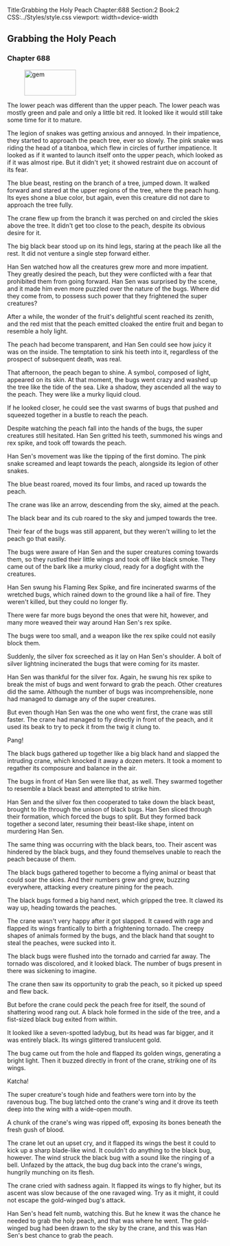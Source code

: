 Title:Grabbing the Holy Peach 
Chapter:688 
Section:2 
Book:2 
CSS:../Styles/style.css 
viewport: width=device-width
  
## Grabbing the Holy Peach
### Chapter 688
  
<figure>
	<img src="../Images/gem.gif" alt="gem" id="gem" width="120" height="60" />
</figure>
  

  
The lower peach was different than the upper peach. The lower peach was mostly green and pale and only a little bit red. It looked like it would still take some time for it to mature.

The legion of snakes was getting anxious and annoyed. In their impatience, they started to approach the peach tree, ever so slowly. The pink snake was riding the head of a titanboa, which flew in circles of further impatience. It looked as if it wanted to launch itself onto the upper peach, which looked as if it was almost ripe. But it didn't yet; it showed restraint due on account of its fear.

The blue beast, resting on the branch of a tree, jumped down. It walked forward and stared at the upper regions of the tree, where the peach hung. Its eyes shone a blue color, but again, even this creature did not dare to approach the tree fully.

The crane flew up from the branch it was perched on and circled the skies above the tree. It didn't get too close to the peach, despite its obvious desire for it.

The big black bear stood up on its hind legs, staring at the peach like all the rest. It did not venture a single step forward either.

Han Sen watched how all the creatures grew more and more impatient. They greatly desired the peach, but they were conflicted with a fear that prohibited them from going forward. Han Sen was surprised by the scene, and it made him even more puzzled over the nature of the bugs. Where did they come from, to possess such power that they frightened the super creatures?

After a while, the wonder of the fruit's delightful scent reached its zenith, and the red mist that the peach emitted cloaked the entire fruit and began to resemble a holy light.

The peach had become transparent, and Han Sen could see how juicy it was on the inside. The temptation to sink his teeth into it, regardless of the prospect of subsequent death, was real.

That afternoon, the peach began to shine. A symbol, composed of light, appeared on its skin. At that moment, the bugs went crazy and washed up the tree like the tide of the sea. Like a shadow, they ascended all the way to the peach. They were like a murky liquid cloud.

If he looked closer, he could see the vast swarms of bugs that pushed and squeezed together in a bustle to reach the peach.

Despite watching the peach fall into the hands of the bugs, the super creatures still hesitated. Han Sen gritted his teeth, summoned his wings and rex spike, and took off towards the peach.

Han Sen's movement was like the tipping of the first domino. The pink snake screamed and leapt towards the peach, alongside its legion of other snakes.

The blue beast roared, moved its four limbs, and raced up towards the peach.

The crane was like an arrow, descending from the sky, aimed at the peach.

The black bear and its cub roared to the sky and jumped towards the tree.

Their fear of the bugs was still apparent, but they weren't willing to let the peach go that easily.

The bugs were aware of Han Sen and the super creatures coming towards them, so they rustled their little wings and took off like black smoke. They came out of the bark like a murky cloud, ready for a dogfight with the creatures.

Han Sen swung his Flaming Rex Spike, and fire incinerated swarms of the wretched bugs, which rained down to the ground like a hail of fire. They weren't killed, but they could no longer fly.

There were far more bugs beyond the ones that were hit, however, and many more weaved their way around Han Sen's rex spike.

The bugs were too small, and a weapon like the rex spike could not easily block them.

Suddenly, the silver fox screeched as it lay on Han Sen's shoulder. A bolt of silver lightning incinerated the bugs that were coming for its master.

Han Sen was thankful for the silver fox. Again, he swung his rex spike to break the mist of bugs and went forward to grab the peach. Other creatures did the same. Although the number of bugs was incomprehensible, none had managed to damage any of the super creatures.

But even though Han Sen was the one who went first, the crane was still faster. The crane had managed to fly directly in front of the peach, and it used its beak to try to peck it from the twig it clung to.

Pang!

The black bugs gathered up together like a big black hand and slapped the intruding crane, which knocked it away a dozen meters. It took a moment to regather its composure and balance in the air.

The bugs in front of Han Sen were like that, as well. They swarmed together to resemble a black beast and attempted to strike him.

Han Sen and the silver fox then cooperated to take down the black beast, brought to life through the unison of black bugs. Han Sen sliced through their formation, which forced the bugs to split. But they formed back together a second later, resuming their beast-like shape, intent on murdering Han Sen.

The same thing was occurring with the black bears, too. Their ascent was hindered by the black bugs, and they found themselves unable to reach the peach because of them.

The black bugs gathered together to become a flying animal or beast that could soar the skies. And their numbers grew and grew, buzzing everywhere, attacking every creature pining for the peach.

The black bugs formed a big hand next, which gripped the tree. It clawed its way up, heading towards the peaches.

The crane wasn't very happy after it got slapped. It cawed with rage and flapped its wings frantically to birth a frightening tornado. The creepy shapes of animals formed by the bugs, and the black hand that sought to steal the peaches, were sucked into it.

The black bugs were flushed into the tornado and carried far away. The tornado was discolored, and it looked black. The number of bugs present in there was sickening to imagine.

The crane then saw its opportunity to grab the peach, so it picked up speed and flew back.

But before the crane could peck the peach free for itself, the sound of shattering wood rang out. A black hole formed in the side of the tree, and a fist-sized black bug exited from within.

It looked like a seven-spotted ladybug, but its head was far bigger, and it was entirely black. Its wings glittered translucent gold.

The bug came out from the hole and flapped its golden wings, generating a bright light. Then it buzzed directly in front of the crane, striking one of its wings.

Katcha!

The super creature's tough hide and feathers were torn into by the ravenous bug. The bug latched onto the crane's wing and it drove its teeth deep into the wing with a wide-open mouth.

A chunk of the crane's wing was ripped off, exposing its bones beneath the fresh gush of blood.

The crane let out an upset cry, and it flapped its wings the best it could to kick up a sharp blade-like wind. It couldn't do anything to the black bug, however. The wind struck the black bug with a sound like the ringing of a bell. Unfazed by the attack, the bug dug back into the crane's wings, hungrily munching on its flesh.

The crane cried with sadness again. It flapped its wings to fly higher, but its ascent was slow because of the one ravaged wing. Try as it might, it could not escape the gold-winged bug's attack.

Han Sen's head felt numb, watching this. But he knew it was the chance he needed to grab the holy peach, and that was where he went. The gold-winged bug had been drawn to the sky by the crane, and this was Han Sen's best chance to grab the peach.
